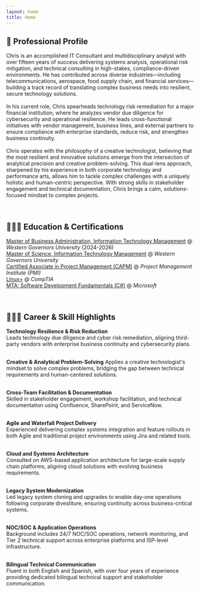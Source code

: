 ```yaml
---
layout: home
title: Home
---
```

## 👤 Professional Profile
Chris is an accomplished IT Consultant and multidisciplinary analyst with over fifteen years of success delivering systems analysis, operational risk mitigation, and technical consulting in high-stakes, compliance-driven environments. He has contributed across diverse industries—including telecommunications, aerospace, food supply chain, and financial services—building a track record of translating complex business needs into resilient, secure technology solutions.
<br><br>
In his current role, Chris spearheads technology risk remediation for a major financial institution, where he analyzes vendor due diligence for cybersecurity and operational resilience. He leads cross-functional initiatives with vendor management, business lines, and external partners to ensure compliance with enterprise standards, reduce risk, and strengthen business continuity.
<br><br>
Chris operates with the philosophy of a creative technologist, believing that the most resilient and innovative solutions emerge from the intersection of analytical precision and creative problem-solving. This dual-lens approach, sharpened by his experience in both corporate technology and performance arts, allows him to tackle complex challenges with a uniquely holistic and human-centric perspective. With strong skills in stakeholder engagement and technical documentation, Chris brings a calm, solutions-focused mindset to complex projects.
<br><br><br>


## 👨🏻‍🎓 Education & Certifications
<a href="https://www.wgu.edu/online-business-degrees/mba-masters-business-administration-it-management-program.html" target="_blank" rel="noopener noreferrer">Master of Business Administration, Information Technology Management</a> @ _Western Governors University_ (2024-2026) <br>
<a href="https://www.wgu.edu/online-it-degrees/information-technology-management-masters-program.html" target ="_blank" rel="noopener noreferrer">Master of Science, Information Technology Management</a> @ _Western Governors University_ <br>
<a href="https://www.credly.com/badges/53d36d2b-f25e-438c-a1df-50556c585e59" target ="_blank" rel="noopener noreferrer">Certified Associate in Project Management (CAPM)</a> @ _Project Management Institute (PMI)_ <br>
<a href="https://www.credly.com/badges/522af907-eef4-43cd-8431-bb02636bd52d" target ="_blank" rel="noopener noreferrer">Linux+</a> @ _CompTIA_ <br>
<a href="https://www.credly.com/earner/earned/badge/7c19476b-a729-4cd3-9e9c-9f73289ee52d" target ="_blank" rel="noopener noreferrer">MTA: Software Development Fundamentals (C#)</a> @ _Microsoft_ <br><br><br>


## 👨🏻‍💻 Career & Skill Highlights

  
  **Technology Resilience & Risk Reduction**<br>
  Leads technology due diligence and cyber risk remediation, aligning third-party vendors with enterprise business continuity and cybersecurity plans.<br><br>

  **Creative & Analytical Problem-Solving**
  Applies a creative technologist's mindset to solve complex problems, bridging the gap between technical requirements and human-centered solutions.<br><br>

  **Cross-Team Facilitation & Documentation**<br>
  Skilled in stakeholder engagement, workshop facilitation, and technical documentation using Confluence, SharePoint, and ServiceNow.<br><br>

  **Agile and Waterfall Project Delivery**<br>
  Experienced delivering complex systems integration and feature rollouts in both Agile and traditional project environments using Jira and related tools.<br><br>

  **Cloud and Systems Architecture**<br>
  Consulted on AWS-based application architecture for large-scale supply chain platforms, aligning cloud solutions with evolving business requirements.<br><br>

  **Legacy System Modernization**<br>
  Led legacy system cloning and upgrades to enable day-one operations following corporate divestiture, ensuring continuity across business-critical systems.<br><br>

  **NOC/SOC & Application Operations**<br>
  Background includes 24/7 NOC/SOC operations, network monitoring, and Tier 2 technical support across enterprise platforms and ISP-level infrastructure.<br><br>

  **Bilingual Technical Communication**<br>
  Fluent in both English and Spanish, with over four years of experience providing dedicated bilingual technical support and stakeholder communication.<br><br>